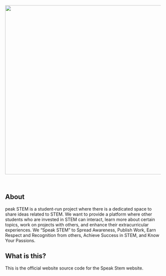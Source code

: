 <div align="center">
  <br />
  <p>
    <a href="speakstem.net"><img src="https://cdn.discordapp.com/attachments/858058687180701722/875484904358572072/image1.jpg" width="546" /></a>
  </p>
  <br />
</div>

## About

peak STEM is a student-run project where there is a dedicated space to share ideas related to STEM. We want to provide a platform where other students who are invested in STEM can interact, learn more about certain topics, work on projects with others, and enhance their extracurricular experiences. We “Speak STEM” to Spread Awareness, Publish Work, Earn Respect and Recognition from others, Achieve Success in STEM, and Know Your Passions.

## What is this?

This is the official website source code for the Speak Stem website.
